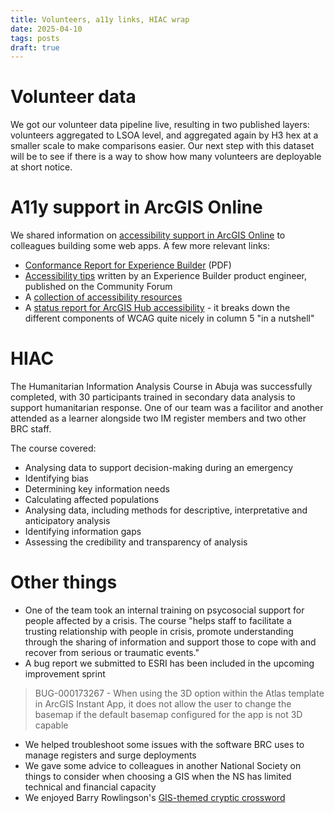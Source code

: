 ```yaml
--- 
title: Volunteers, a11y links, HIAC wrap
date: 2025-04-10
tags: posts
draft: true
--- 
```


# Volunteer data
We got our volunteer data pipeline live, resulting in two published layers: volunteers 
aggregated to LSOA level, and aggregated again by H3 hex at a smaller scale to make comparisons easier. 
Our next step with this dataset will be to see if there is a way to show how many 
volunteers are deployable at short notice. 

# A11y support in ArcGIS Online 
We shared information on [accessibility support in ArcGIS Online](https://developers.arcgis.com/experience-builder/guide/accessibility/) to colleagues building some web apps. 
A few more relevant links: 
* [Conformance Report for Experience Builder](https://www.esri.com/content/dam/esrisites/en-us/media/legal/vpats/arcgis-experience-builder-10-25-23-vpat.pdf) (PDF)
* [Accessibility tips](https://community.esri.com/t5/arcgis-experience-builder-blog/accessibility-best-practices-for-arcgis-experience/ba-p/1300778) written by an Experience Builder product engineer, published on the Community Forum
* A [collection of accessibility resources](https://www.esri.com/en-us/accessibility/resources)
* A [status report for ArcGIS Hub accessibility](https://hub.arcgis.com/pages/a11y) - it breaks down the different components of WCAG quite nicely in column 5 "in a nutshell"


# HIAC 
The Humanitarian Information Analysis Course in Abuja was successfully completed, 
with 30 participants trained in secondary data analysis to support humanitarian 
response. One of our team was a facilitor and another attended as a learner 
alongside two IM register members and two other BRC staff.  

The course covered: 
* Analysing data to support decision-making during an emergency
* Identifying bias 
* Determining key information needs
* Calculating affected populations
* Analysing data, including methods for descriptive, interpretative and anticipatory analysis
* Identifying information gaps
* Assessing the credibility and transparency of analysis


# Other things 
- One of the team took an internal training on psycosocial support for people affected by a crisis. 
  The course "helps staff to facilitate a trusting relationship with people in 
  crisis, promote understanding through the sharing of information and support 
  those to cope with and recover from serious or traumatic events."
- A bug report we submitted to ESRI has been included in the upcoming improvement sprint
> BUG-000173267 - When using the 3D option within the Atlas template in ArcGIS Instant App, it does not allow the user to change the basemap if the default basemap configured for the app is not 3D capable
- We helped troubleshoot some issues with the software BRC uses to manage registers and surge deployments 
- We gave some advice to colleagues in another National Society on things to consider 
  when choosing a GIS when the NS has limited technical and financial capacity 
- We enjoyed Barry Rowlingson's [GIS-themed cryptic crossword](https://b-rowlingson.gitlab.io/geocrossword/)
